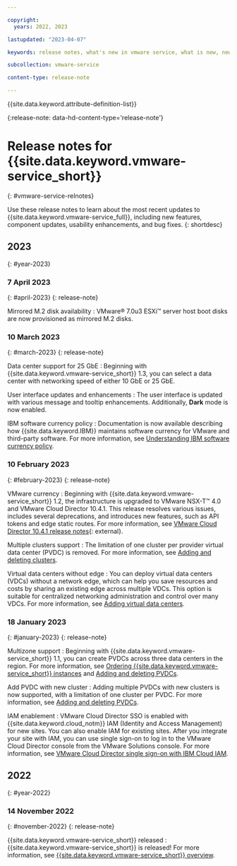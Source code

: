 ```yaml
---

copyright:
  years: 2022, 2023

lastupdated: "2023-04-07"

keywords: release notes, what's new in vmware service, what is new, new features, vmware release notes, vmware service

subcollection: vmware-service

content-type: release-note

---
```


{{site.data.keyword.attribute-definition-list}}

{:release-note: data-hd-content-type='release-note'}

# Release notes for {{site.data.keyword.vmware-service_short}}
{: #vmware-service-relnotes}

Use these release notes to learn about the most recent updates to {{site.data.keyword.vmware-service_full}}, including new features, component updates, usability enhancements, and bug fixes.
{: shortdesc}

## 2023
{: #year-2023}

### 7 April 2023
{: #april-2023}
{: release-note}

Mirrored M.2 disk availability
:   VMware® 7.0u3 ESXi™ server host boot disks are now provisioned as mirrored M.2 disks.

### 10 March 2023
{: #march-2023}
{: release-note}

Data center support for 25 GbE
:   Beginning with {{site.data.keyword.vmware-service_short}} 1.3, you can select a data center with networking speed of either 10 GbE or 25 GbE.

User interface updates and enhancements
:   The user interface is updated with various message and tooltip enhancements. Additionally, **Dark** mode is now enabled.

IBM software currency policy
:   Documentation is now available describing how {{site.data.keyword.IBM}} maintains software currency for VMware and third-party software. For more information, see [Understanding IBM software currency policy](/docs/vmware-service?topic=vmware-service-policies).

### 10 February 2023
{: #february-2023}
{: release-note}

VMware currency
:   Beginning with {{site.data.keyword.vmware-service_short}} 1.2, the infrastructure is upgraded to VMware NSX-T™ 4.0 and VMware Cloud Director 10.4.1. This release resolves various issues, includes several deprecations, and introduces new features, such as API tokens and edge static routes. For more information, see [VMware Cloud Director 10.4.1 release notes](https://docs.vmware.com/en/VMware-Cloud-Director/10.4.1/rn/vmware-cloud-director-1041-release-notes/index.html){: external}.

Multiple clusters support
:   The limitation of one cluster per provider virtual data center (PVDC) is removed. For more information, see [Adding and deleting clusters](/docs/vmware-service?topic=vmware-service-cluster-adding-deleting).

Virtual data centers without edge
:   You can deploy virtual data centers (VDCs) without a network edge, which can help you save resources and costs by sharing an existing edge across multiple VDCs. This option is suitable for centralized networking administration and control over many VDCs. For more information, see [Adding virtual data centers](/docs/vmware-service?topic=vmware-service-vdc-adding).

### 18 January 2023
{: #january-2023}
{: release-note}

Multizone support
:   Beginning with {{site.data.keyword.vmware-service_short}} 1.1, you can create PVDCs across three data centers in the region. For more information, see [Ordering {{site.data.keyword.vmware-service_short}} instances](/docs/vmware-service?topic=vmware-service-tenant-ordering) and [Adding and deleting PVDCs](/docs/vmware-service?topic=vmware-service-pvdc-adding-deleting).

Add PVDC with new cluster
:   Adding multiple PVDCs with new clusters is now supported, with a limitation of one cluster per PVDC. For more information, see [Adding and deleting PVDCs](/docs/vmware-service?topic=vmware-service-pvdc-adding-deleting).

IAM enablement
:   VMware Cloud Director SSO is enabled with {{site.data.keyword.cloud_notm}} IAM (Identity and Access Management) for new sites. You can also enable IAM for existing sites. After you integrate your site with IAM, you can use single sign-on to log in to the VMware Cloud Director console from the VMware Solutions console. For more information, see [VMware Cloud Director single sign-on with IBM Cloud IAM](/docs/vmware-service?topic=vmware-service-iam-integration).

## 2022
{: #year-2022}

### 14 November 2022
{: #november-2022}
{: release-note}

{{site.data.keyword.vmware-service_short}} released
:   {{site.data.keyword.vmware-service_short}} is released! For more information, see [{{site.data.keyword.vmware-service_short}} overview](/docs/vmware-service?topic=vmware-service-vmware-aas-overview).
